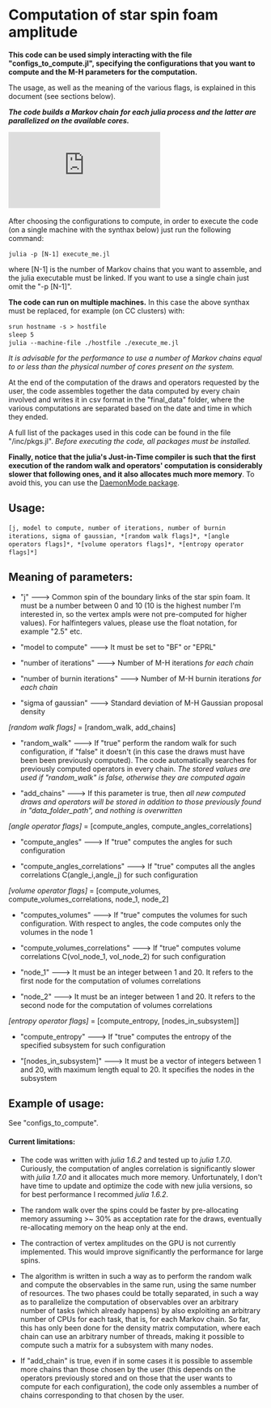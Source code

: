 # Computation of star spin foam amplitude

**This code can be used simply interacting with the file "configs_to_compute.jl", specifying the configurations that you want to compute and the M-H parameters for the computation.**


The usage, as well as the meaning of the various flags, is explained in this document (see sections below). 

***The code builds a Markov chain for each julia process and the latter are parallelized on the available cores.***

![alt text](https://github.com/PietropaoloFrisoni/Star-spinfoam-model/blob/master/RW_benchmark.pdf?raw=true)

After choosing the configurations to compute, in order to execute the code (on a single machine with the synthax below) just run the following command:

```
julia -p [N-1] execute_me.jl
```

where [N-1] is the number of Markov chains that you want to assemble, and the julia executable must be linked. If you want to use a single chain just omit the "-p [N-1]".

**The code can run on multiple machines.** In this case the above synthax must be replaced, for example (on CC clusters) with:

```
srun hostname -s > hostfile
sleep 5
julia --machine-file ./hostfile ./execute_me.jl
```

*It is advisable for the performance to use a number of Markov chains equal to or less than the physical number of cores present on the system.*

At the end of the computation of the draws and operators requested by the user, the code assembles together the data computed by every chain involved and writes it in csv format in the "final_data" folder, where the various computations are separated based on the date and time in which they ended.

A full list of the packages used in this code can be found in the file "/inc/pkgs.jl". *Before executing the code, all packages must be installed.*

**Finally, notice that the julia's Just-in-Time compiler is such that the first execution of the random walk and operators' computation is considerably slower that following ones, and it also allocates much more memory**. To avoid this, you can use the [DaemonMode package](https://github.com/dmolina/DaemonMode.jl).


## Usage:

```
[j, model to compute, number of iterations, number of burnin iterations, sigma of gaussian, *[random walk flags]*, *[angle operators flags]*, *[volume operators flags]*, *[entropy operator flags]*]

```



## Meaning of parameters:


- "j" ---> Common spin of the boundary links of the star spin foam. It must be a number between 0 and 10 (10 is the highest number I'm interested in, so the vertex ampls were not pre-computed for higher values). For halfintegers values, please use the float notation, for example "2.5" etc.
  
- "model to compute" ---> It must be set to "BF" or "EPRL"

- "number of iterations" ---> Number of M-H iterations *for each chain*

- "number of burnin iterations" ---> Number of M-H burnin iterations *for each chain*

- "sigma of gaussian" ---> Standard deviation of M-H Gaussian proposal density


*[random walk flags]* = [random_walk, add_chains]

- "random_walk" --->  If "true" perform the random walk for such configuration, if "false" it doesn't (in this case the draws must have been been previously computed). The code automatically searches for previously computed operators in every chain. *The stored values are used if "random_walk" is false, otherwise they are computed again*

- "add_chains"  --->  If this parameter is true, then *all new computed draws and operators will be stored in addition to those previously found in "data_folder_path", and nothing is overwritten*
      
                                                       
*[angle operator flags]* = [compute_angles, compute_angles_correlations]

- "compute_angles"              --->  If "true" computes the angles for such configuration

- "compute_angles_correlations" --->  If "true" computes all the angles correlations C(angle_i,angle_j) for such configuration


*[volume operator flags]* = [compute_volumes, compute_volumes_correlations, node_1, node_2]

- "computes_volumes"             ---> If "true" computes the volumes for such configuration. With respect to angles, the code computes only the volumes in the node 1
                                      
- "compute_volumes_correlations" ---> If "true" computes volume correlations C(vol_node_1, vol_node_2) for such configuration
                                      
- "node_1"                       ---> It must be an integer between 1 and 20. It refers to the first node for the computation of volumes correlations

- "node_2"                       ---> It must be an integer between 1 and 20. It refers to the second node for the computation of volumes correlations


*[entropy operator flags]* = [compute_entropy, [nodes_in_subsystem]]

- "compute_entropy"              ---> If "true" computes the entropy of the specified subsystem for such configuration
                                      
- "[nodes_in_subsystem]"         ---> It must be a vector of integers between 1 and 20, with maximum length equal to 20. It specifies the nodes in the subsystem
                                      


## Example of usage:

See "configs_to_compute".



#### Current limitations:

- The code was written with *julia 1.6.2* and tested up to *julia 1.7.0*. Curiously, the computation of angles correlation is significantly slower with *julia 1.7.0*
and it allocates much more memory. Unfortunately, I don't have time to update and optimize the code with new julia versions, so for best performance I recommed *julia 1.6.2*.

- The random walk over the spins could be faster by pre-allocating memory assuming >~ 30% as acceptation rate for the draws, eventually re-allocating memory on the heap only at the end.

- The contraction of vertex amplitudes on the GPU is not currently implemented. This would improve significantly the performance for large spins.

- The algorithm is written in such a way as to perform the random walk and compute the observables in the same run, using the same number of resources. The two phases could be totally separated, in such a way as to parallelize the computation of observables over an arbitrary number of tasks (which already happens) by also exploiting an arbitrary number of CPUs for each task, that is, for each Markov chain. So far, this has only been done for the density matrix computation, where each chain can use an arbitrary number of threads, making it possible to compute such a matrix for a subsystem with many nodes.

- If "add_chain" is true, even if in some cases it is possible to assemble more chains than those chosen by the user (this depends on the operators previously stored and on those that the user wants to compute for each configuration), the code only assembles a number of chains corresponding to that chosen by the user.



